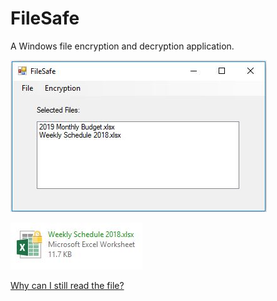 # FileSafe
A Windows file encryption and decryption application.

![](2019_2_27.JPG)

![](2019_2_27_2.JPG)

[Why can I still read the file?](https://security.stackexchange.com/questions/51486/what-does-windowss-built-in-encryption-do-if-i-can-seemingly-always-read-my-en)
